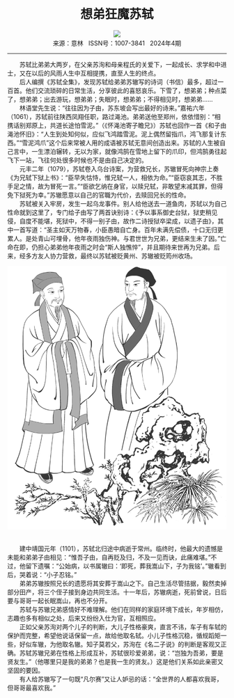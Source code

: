 # <center>想弟狂魔苏轼</center> 

<div align=center><img src="https://raw.githubusercontent.com/leaguecn/magazines/main/img_authors/%d7%f7%d5%df%a3%ba%c2%ed%b1%e2%d7%d3.jpg"></div> 

<center>来源：意林   ISSN号：1007-3841   2024年4期</center> 


* * *


　　苏轼比弟弟大两岁，在父亲苏洵和母亲程氏的关爱下，一起成长、求学和中进士，又在以后的风雨人生中互相提携，直至人生的终点。  
　　后人编撰《苏轼全集》，发现苏轼给弟弟苏辙写的诗词（书信）最多，超过一百首。他们交流琐碎的日常生活，分享彼此的喜怒哀乐。下雪了，想弟弟；种点菜了，想弟弟；出去游玩，想弟弟；失眠时，想弟弟；不得相见时，想弟弟……  
　　林语堂先生说：“往往因为子由，苏东坡会写出最好的诗来。”嘉祐六年（1061），苏轼前往陕西凤翔任职，路过渑池。弟弟送他至郑州，依依惜别：“相携话别郑原上，共道长途怕雪泥。”（《怀渑池寄子瞻兄》）苏轼也回作一首《和子由渑池怀旧》：“人生到处知何似，应似飞鸿踏雪泥。泥上偶然留指爪，鸿飞那复计东西。”“雪泥鸿爪”这个后来常被人用的成语被苏轼无意间创造出来。苏轼的人生被自己言中，一生漂泊辗转，无以为家，就像鸿鹄在雪地上留下的爪印，但鸿鹄勇往起飞下一站，飞往何处很多时候也不是由自己决定的。  
　　元丰二年（1079），苏轼卷入乌台诗案，为营救兄长，苏辙冒死向神宗上奏《为兄轼下狱上书》：“臣早失怙恃，惟兄轼一人，相依为命。”“臣窃哀其志，不胜手足之情，故为冒死一言。”“臣欲乞纳在身官，以赎兄轼，非敢望末减其罪，但得免下狱死为幸。”苏辙愿意以自己的官職为代价，去赎回兄长的性命。  
　　苏轼被关入牢房，发生一起乌龙事件。别人给他送去一道鱼肉，苏轼以为自己性命就到这里了，专门给子由写了两首诀别诗：《予以事系御史台狱，狱吏稍见侵，自度不能堪，死狱中，不得一别子由，故作二诗授狱卒梁成，以遗子由》，其中一首写道：“圣主如天万物春，小臣愚暗自亡身。百年未满先偿债，十口无归更累人。是处青山可埋骨，他年夜雨独伤神。与君世世为兄弟，更结来生未了因。”亡命在即，仍担心弟弟他年夜雨之时会“斯人独憔悴”，并且期待来世再为兄弟。后来，经多方友人协力营救，最终以苏轼被贬黄州、苏辙被贬筠州收场。

![](https://raw.githubusercontent.com/leaguecn/magazines/main/img/yili20240408-1-l.jpg)

  
<br>　　建中靖国元年（1101），苏轼北归途中病逝于常州。临终时，他最大的遗憾是未能和弟弟子由相见：“惟吾子由，自再贬及归，不及一见而诀，此痛难堪。”不过，他留下遗嘱：“公始病，以书属辙曰：‘即死，葬我嵩山下，子为我铭’。”辙看到后，哭着说：“小子忍铭。”  
　　弟弟苏辙按照兄长的遗愿将其安葬于嵩山之下。自己生活尽管拮据，毅然卖掉部分田产，将三个侄子接到身边共同生活。十一年后，苏辙病逝，死前曾说，日后要与哥哥一起长眠嵩山，再也不分开。  
　　苏轼与苏辙兄弟感情好不难理解。他们在同样的家庭环境下成长，年岁相仿，志趣也多有相似之处，后来又纷纷入仕为官，互相照应。  
　　正如父亲苏洵对两个儿子的判断，大儿子性格豪爽，直言不讳，车子有车轼的保护而完整，希望他说话保留一点，故给他取名轼。小儿子性格沉稳，循规蹈矩一些，好似车辙，为他取名辙。知子莫若父，苏洵在《名二子说》的判断是客观又正确。苏轼苏辙兄弟在性格上形成互补，苏轼很珍爱弟弟，说：“岂独为吾弟，要是贤友生。”（他哪里只是我的弟弟？也是我一生的贤友。）这是他们关系如此亲密又坚固的要因。  
　　有人给苏辙写了一句既“凡尔赛”又让人妒忌的话：“全世界的人都喜欢我哥，但哥哥最喜欢我。”
